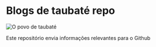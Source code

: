 # Blogs de taubaté repo

![O povo de taubaté](./taubaté.jpg)

Este repositório envia informações relevantes para o Github
